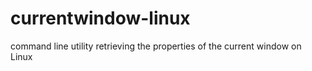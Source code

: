 currentwindow-linux
===================

command line utility retrieving the properties of the current window on Linux
